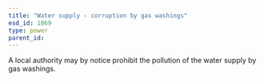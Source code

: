 ```yaml
---
title: "Water supply - corruption by gas washings"
esd_id: 1869
type: power
parent_id:  
---
```


A local authority may by notice prohibit the pollution of the water supply by gas washings.

